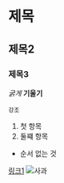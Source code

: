 # 제목 
## 제목2
### 제목3

_굵게_   __기울기__

`강조`
1. 첫 항목
2. 둘쨰 항목

+ 순서 없는 것

[링크1](https://www.google.com/search?q=rn&oq=rn&aqs=chrome..69i57j0j69i59j0l2j69i60l3.915j1j7&sourceid=chrome&ie=UTF-8)
![사과](https://lh3.googleusercontent.com/proxy/DUi2if-fCCFMhCHQyiW-ogjPQlRcKy2X3VzF_y_XLqGtQ0ow2qonPskqjd-ZG0tEAwDOX6P5gxZD8rKvS_7_zBl19TCrsYkIoZQzV41fUVu6hZ-DvsLbmhu8LGXMd9Ot34xSJPiVr9igAucUskzbKllhCbU2_8MDTz2FXbb4nZlaw5rtPr2lRqqfvTbwyBcX7Xlz08JXvUzSwxkGAWeUaWmCxONiq37MpY6xasC5Laxb9sH9cUpKlDx8an34djsvt4K3ao3YDB6B9fDYSIgRDGm948WjZn60zMpRZhIwJtZSMk2fYsa8kLINU20)
